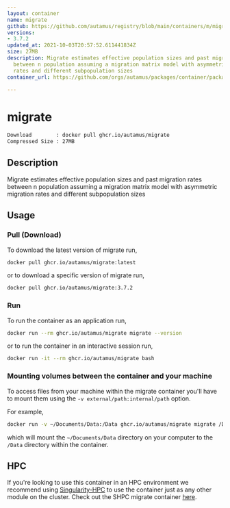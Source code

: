 ```yaml
---
layout: container
name: migrate
github: https://github.com/autamus/registry/blob/main/containers/m/migrate/spack.yaml
versions:
- 3.7.2
updated_at: 2021-10-03T20:57:52.611441834Z
size: 27MB
description: Migrate estimates effective population sizes and past migration rates
  between n population assuming a migration matrix model with asymmetric migration
  rates and different subpopulation sizes
container_url: https://github.com/orgs/autamus/packages/container/package/migrate

---
```

# migrate
```bash 
Download        : docker pull ghcr.io/autamus/migrate
Compressed Size : 27MB
```

## Description
Migrate estimates effective population sizes and past migration rates between n population assuming a migration matrix model with asymmetric migration rates and different subpopulation sizes

## Usage
### Pull (Download)
To download the latest version of migrate run,

```bash
docker pull ghcr.io/autamus/migrate:latest
```

or to download a specific version of migrate run,

```bash
docker pull ghcr.io/autamus/migrate:3.7.2
```
### Run
To run the container as an application run,
```bash
docker run --rm ghcr.io/autamus/migrate migrate --version
```

or to run the container in an interactive session run,
```bash
docker run -it --rm ghcr.io/autamus/migrate bash
```

### Mounting volumes between the container and your machine
To access files from your machine within the migrate container you'll have to mount them using the `-v external/path:internal/path` option.

For example,
```bash
docker run -v ~/Documents/Data:/Data ghcr.io/autamus/migrate migrate /Data/myData.csv
```
which will mount the `~/Documents/Data` directory on your computer to the `/Data` directory within the container.

## HPC
If you're looking to use this container in an HPC environment we recommend using [Singularity-HPC](https://singularity-hpc.readthedocs.io) to use the container just as any other module on the cluster. Check out the SHPC migrate container [here](https://singularityhub.github.io/singularity-hpc/r/ghcr.io-autamus-migrate/).